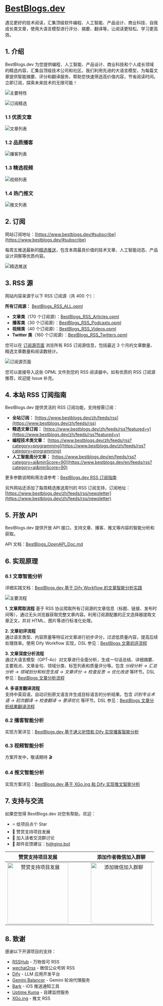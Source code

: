 # [BestBlogs.dev](https://bestblogs.dev)

遇见更好的技术阅读，汇集顶级软件编程、人工智能、产品设计、商业科技、自我成长类文章，使用大语言模型进行评分、摘要、翻译等，让阅读更轻松、学习更高效。

## 1. 介绍

BestBlogs.dev 为您提供编程、人工智能、产品设计、商业科技和个人成长领域的精选内容，汇集自顶级技术公司和社区。我们利用先进的大语言模型，为每篇文章提供智能摘要、评分和翻译服务，帮助您快速筛选高价值内容，节省阅读时间。立即订阅，探索未来技术的无限可能！

![主要特性](./images/main_page_v4.png)

![订阅精选](./images/main_page_v4_2.png)

### 1.1 优质文章

![文章列表](./images/article_list_v4.png)

### 1.2 品质播客

![播客列表](./images/podcast_list_v4.png)

### 1.3 精选视频

![视频列表](./images/video_list_v4.png)

### 1.4 热门推文

![推文列表](./images/twitter_list_v4.png)

## 2. 订阅

网站订阅地址：[https://www.bestblogs.dev/#subscribe](https://www.bestblogs.dev/#subscribe)

每周五推送最新的[精选推送](https://www.bestblogs.dev/newsletter)，包含本周最具价值的技术文章、人工智能动态、产品设计洞察等优质内容。

![精选推送](./images/newsletter_list_v4.png)

## 3. RSS 源

网站内容来源于以下 RSS 订阅源（共 400 个）：

**所有订阅源：** [BestBlogs_RSS_ALL.opml](./BestBlogs_RSS_ALL.opml)

- **文章类**（170 个订阅源）：[BestBlogs_RSS_Articles.opml](./BestBlogs_RSS_Articles.opml)
- **播客类**（30 个订阅源）：[BestBlogs_RSS_Podcasts.opml](./BestBlogs_RSS_Podcasts.opml)  
- **视频类**（40 个订阅源）：[BestBlogs_RSS_Videos.opml](./BestBlogs_RSS_Videos.opml)
- **Twitter 类**（160 个订阅源）：[BestBlogs_RSS_Twitters.opml](./BestBlogs_RSS_Twitters.opml)

您可以在 [订阅源页面](https://www.bestblogs.dev/sources) 浏览所有 RSS 订阅源信息，包括最近 3 个月的文章数量、精选文章数量和阅读数统计。

![订阅源页面](./images/source_page_v4.png)

您可以直接导入这些 OPML 文件到您的 RSS 阅读器中。如有优质的 RSS 订阅源推荐，欢迎提 Issue 补充。

## 4. 本站 RSS 订阅指南

BestBlogs.dev 提供灵活的 RSS 订阅功能，支持按需订阅：

- **全站订阅：** [https://www.bestblogs.dev/zh/feeds/rss](https://www.bestblogs.dev/zh/feeds/rss)
- **精选文章订阅：** [https://www.bestblogs.dev/zh/feeds/rss?featured=y](https://www.bestblogs.dev/zh/feeds/rss?featured=y)
- **编程技术类文章：** [https://www.bestblogs.dev/zh/feeds/rss?category=programming](https://www.bestblogs.dev/zh/feeds/rss?category=programming)
- **人工智能高分文章：** [https://www.bestblogs.dev/en/feeds/rss?category=ai&minScore=90](https://www.bestblogs.dev/en/feeds/rss?category=ai&minScore=90)

更多参数说明和用法请参考：[BestBlogs.dev RSS 订阅指南](./BestBlogs_RSS_Doc.md)

另外网站还添加了每周精选推送周刊的 RSS 订阅支持，订阅地址：[https://www.bestblogs.dev/zh/feeds/rss/newsletter](https://www.bestblogs.dev/zh/feeds/rss/newsletter)

## 5. 开放 API

BestBlogs.dev 提供开放 API 接口，支持文章、播客、推文等内容的智能分析和获取。

API 文档：[BestBlogs_OpenAPI_Doc.md](./BestBlogs_OpenAPI_Doc.md)

## 6. 实现原理

### 6.1 文章智能分析

详细实践文档：[BestBlogs.dev 基于 Dify Workflow 的文章智能分析实践](./flows/Dify/BestBlogs.dev%20基于%20Dify%20Workflow%20的文章智能分析实践.md)

![主要流程](./flows/Dify/flowImages/bestblogs_main_flow.png)

**1. 文章爬取流程**
基于 RSS 协议爬取所有订阅源的文章信息（标题、链接、发布时间等），通过无头浏览器获取完整文章内容。利用订阅源配置的正文选择器提取文章正文，并对 HTML、图片等进行标准化处理。

**2. 文章初评流程**  
通过语言类型、内容质量等特征对文章进行初步评分，过滤低质量内容，提高后续处理效率。使用 Dify Workflow 实现，DSL 参见：[BestBlogs 文章初评流程](./flows/Dify/dsl/BestBlogs%20文章初评流程.yml)

**3. 文章深度分析流程**  
通过大语言模型（GPT-4o）对文章进行全面分析，生成一句话总结、详细摘要、主要观点、文章金句、领域分类、标签列表和质量评分等。包含 *分段分析 → 汇总分析 → 领域划分和标签生成 → 文章评分 → 检查反思 → 优化改进* 等环节。DSL 参见：[BestBlogs 文章分析流程](./flows/Dify/dsl/BestBlogs%20文章分析流程.yml)

**4. 多语言翻译流程**  
支持中英双语，自动识别原文语言并生成目标语言的分析结果。包含 *识别专业术语 → 初次翻译 → 检查翻译 → 意译优化* 等环节。DSL 参见：[BestBlogs 文章分析结果翻译流程](./flows/Dify/dsl/BestBlogs%20文章分析结果翻译.yml)

### 6.2 播客智能分析

实现方案详见：[BestBlogs.dev 基于通义听悟和 Dify 实现播客智能分析](./docs/BestBlogs.dev%20基于通义听悟和%20Dify%20实现播客智能分析.md)

### 6.3 视频智能分析

方案开发中，敬请期待 🎬

### 6.4 推文智能分析

实现方案详见：[BestBlogs.dev 基于 XGo.ing 和 Dify 实现推文智能分析](./docs/BestBlogs.dev%20基于%20XGo.ing%20和%20Dify%20实现推文智能分析.md)

## 7. 支持与交流

如果您觉得 BestBlogs.dev 对您有帮助，欢迎：

- ⭐ 给项目点个 Star
- 💝 赞赏支持项目发展  
- 👥 加入读者交流群讨论
- 📧 邮件反馈建议：[hi@gino.bot](mailto:hi@gino.bot)

<div align="center">

| 赞赏支持项目发展 | &nbsp;&nbsp;&nbsp;&nbsp;&nbsp;&nbsp;&nbsp;&nbsp;&nbsp;&nbsp; | 添加作者微信加入群聊 |
|:---:|:---:|:---:|
| <img src="https://bestblogs.dev/support-qrcode.png" alt="赞赏支持项目发展" width="200" /> | | <img src="https://bestblogs.dev/author-qrcode.png" alt="添加微信加入群聊" width="200" /> |

</div>

## 8. 致谢

感谢以下开源项目的支持：

- [RSSHub](https://github.com/DIYgod/RSSHub) - 万物皆可 RSS
- [wechat2rss](https://github.com/ttttmr/Wechat2RSS) - 微信公众号转 RSS
- [Dify](https://github.com/langgenius/dify) - LLM 应用开发平台
- [Gemini Balancer](https://github.com/snailyp/gemini-balance) - Gemini 轮询代理服务
- [Bark](https://github.com/Finb/Bark) - iOS 推送通知工具
- [Uptime Kuma](https://github.com/louislam/uptime-kuma) - 自建监控服务
- [XGo.ing](https://xGo.ing) - 推文 RSS
